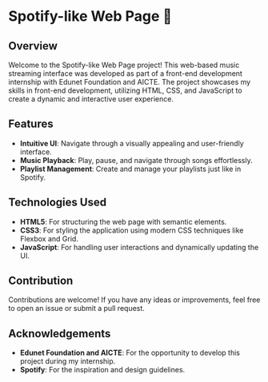 # Spotify-like Web Page 🎵


## Overview

Welcome to the Spotify-like Web Page project! This web-based music streaming interface was developed as part of a front-end development internship with Edunet Foundation and AICTE. The project showcases my skills in front-end development, utilizing HTML, CSS, and JavaScript to create a dynamic and interactive user experience.


## Features

- **Intuitive UI**: Navigate through a visually appealing and user-friendly interface.
- **Music Playback**: Play, pause, and navigate through songs effortlessly.
- **Playlist Management**: Create and manage your playlists just like in Spotify.


## Technologies Used

- **HTML5**: For structuring the web page with semantic elements.
- **CSS3**: For styling the application using modern CSS techniques like Flexbox and Grid.
- **JavaScript**: For handling user interactions and dynamically updating the UI.
  




## Contribution

Contributions are welcome! If you have any ideas or improvements, feel free to open an issue or submit a pull request.



## Acknowledgements

- **Edunet Foundation and AICTE**: For the opportunity to develop this project during my internship.
- **Spotify**: For the inspiration and design guidelines.

